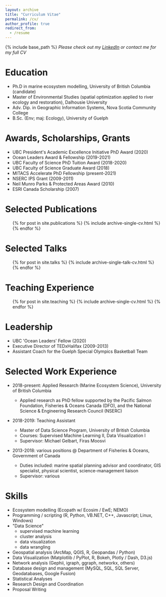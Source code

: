 ```yaml
---
layout: archive
title: "Curriculum Vitae"
permalink: /cv/
author_profile: true
redirect_from:
  - /resume
---
```


{% include base_path %}
<i>Please check out my [LinkedIn](https://www.linkedin.com/in/greig-oldford-1616385/) or contact me for my full CV</i> <br>

Education
======
- Ph.D in marine ecosystem modelling, University of British Columbia (candidate)
- Master of Environmental Studies  (spatial optimization applied to river ecology and restoration), Dalhousie University
- Adv. Dip. in Geographic Information Systems, Nova Scotia Community College
- B.Sc. (Env; maj: Ecology), University of Guelph

Awards, Scholarships, Grants
======
* UBC President's Academic Excellence Initiative PhD Award (2020)
* Ocean Leaders Award & Fellowship (2019-2021)
* UBC Faculty of Science PhD Tuition Award (2018-2020)
* UBC Faculty of Science Graduate Award (2018)
* MITACS Accelerate PhD Fellowship (present-2021)
* NSERC IPS Grant (2009-2011)
* Neil Munro Parks & Protected Areas Award (2010)
* ESRI Canada Scholarship (2007) 

Selected Publications
======
  <ul>{% for post in site.publications %}
    {% include archive-single-cv.html %}
  {% endfor %}</ul>
  
Selected Talks
======
  <ul>{% for post in site.talks %}
    {% include archive-single-talk-cv.html %}
  {% endfor %}</ul>
  
Teaching Experience
======
  <ul>{% for post in site.teaching %}
    {% include archive-single-cv.html %}
  {% endfor %}</ul>
  
Leadership
======
* UBC 'Ocean Leaders' Fellow (2020)
* Executive Director of TEDxHalifax (2009-2013)
* Assistant Coach for the Guelph Special Olympics Basketball Team

Selected Work Experience 
======
* 2018-present: Applied Research (Marine Ecosystem Science), University of British Columbia
  * Applied research as PhD fellow supported by the Pacific Salmon Foundation, Fisheries & Oceans Canada (DFO), and the National Science & Engineering Research Council (NSERC) 

* 2018-2019: Teaching Assistant
  * Master of Data Science Program, University of British Columbia
  * Courses: Supervised Machine Learning II, Data Visualization I
  * Supervisor: Michael Gelbart, Firas Moosvi

* 2013-2018: various positions @ Department of Fisheries & Oceans, Government of Canada
  * Duties included: marine spatial planning advisor and coordinator, GIS specialist, physical scientist, science-management liaison
  * Supervisor: various
  
Skills
======
* Ecosystem modelling (Ecopath w/ Ecosim / EwE; NEMO)
* Programming / scripting (R, Python, VB.NET, C++, Javascript; Linux, Windows)
* "Data Science" 
	* supervised machine learning 
	* cluster analysis 
	* data visualization 
	* data wrangling
* Geospatial analysis (ArcMap, QGIS, R, Geopandas / Python)
* Data Visualization (Matplotlib / PyPlot, R, Bokeh, Plotly / Dash, D3.js)
* Network analysis (Gephii, igraph, ggraph, networkx, others)
* Database design and management (MySQL, SQL, SQL Server, Geodatabases, Google Fusion)
* Statistical Analyses
* Research Design and Coordination 
* Proposal Writing





